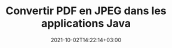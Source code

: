 ---
############################# Static ############################
layout: "autogen-gist"
date: 2021-10-02T14:22:14+03:00
draft: false
path: "fr/total/java/conversion/pdf-to-jpeg/"
other_out_formats: "DOC DOCX DOCM DOT DOTX DOTM TXT RTF HTML HTM MHTML MHT XLS XLSX XLSM XLSB XLT XLTX XLTM XLAM CSV TSV DIF SXC FODS PPT PPTX PPTM PPS PPSX PPSM POT POTX POTM ODT OTT OTP ODP ODS EMZ WMZ SVG SVGZ XPS TEX DCM WMF EMF BMP PNG GIF JPEG TIFF ICO WEBP JP2 TGA PSB PSD EPUB MD DICOM FODP JPG"
ad_headline: "Convertir PDF en JPEG | Java"
ad_description: "La solution de conversion de documents PDF vers JPEG la plus précise pour les applications Java."

############################# Head ############################
head_title: "Convertir PDF en JPEG en Java - API de conversion PDF"
head_description: "Convertissez PDF en JPEG dans les applications Java. API de conversion PDF vers JPEG rapide et précise pour Java pour convertir PDF en documents, images et plus de 100 autres formats de fichiers."

############################# Header ############################
title: "Convertir PDF en JPEG dans les applications Java"
description: "Convertissez des fichiers PDF en JPEG dans des applications Java à l'aide de fonctions de conversion de documents flexibles pour manipuler l'apparence du format de document converti. Convertissez facilement l'ensemble du document à la fois ou choisissez des pages spécifiques du fichier PDF en fonction des numéros de page ou des plages de pages sélectives et convertissez-les en une large gamme de formats de documents pris en charge tels que les documents de traitement de texte, les feuilles de calcul Excel, les présentations PowerPoint, Photoshop, eBook, internet et images."

############################# SubMenu ############################
submenu:
    enable: false

############################# Content ############################
content:
    enable: true
    block:
    - title_left: "Comment convertir PDF en JPEG en Java"
      content_left: |
          Effectuez la conversion de fichiers PDF en fichiers JPEG en Java en trois étapes simples. En utilisant l'exemple de code ci-dessous - affichez le document converti tel qu'il est ou rendez-le davantage pour l'afficher sous forme de fichier HTML sans installer de logiciel externe.

          -   Créez une nouvelle instance de la classe **Converter** et chargez le fichier PDF
          -   Définissez **ConvertOptions** pour le type de fichier JPEG
          -   Appelez la méthode **Convert** de l'instance de classe **Converter** pour la conversion en JPEG
          -   Définir les options du visualiseur HTML
          -   Créez un objet **Viewer** pour afficher le JPEG converti au format HTML
          
      title_right: "Downloads & Installation Instructions"
      content_right: |
          Vous avez besoin des espaces de noms `GroupDocs.Conversion` et `GroupDocs.Viewer` pour convertir entre plus de 100 documents et formats de fichiers image tels que PDF, Microsoft Word, Excel, PowerPoint, Project, Visio, Outlook, HTML et diagrammes. Découvrez d'autres [API Java pour les documents Office](https://products.conholdate.com/fr/total/java/) proposés par Conholdate.Total.
          
          Obtenez les fichiers d'assemblage respectifs à partir des [téléchargements](https://downloads.conholdate.com/total/java) ou récupérez l'ensemble du package à partir de [Maven](https://repository.conholdate.com/webapp/#/artifacts/browse/tree/General/repo) pour ajouter `Conholdate.Total` directement dans votre espace de travail.
          
      gisthash: "1b2b5b5a97415ef538ac358347f27174"
      gistfile: "pdf-to-word-conversion-in-java-and-html-viewer.java"

    - title_left: "Convertir des PDF en documents Word en Java"
      content_left: |
          Il devient plus facile de convertir un document PDF en un document Word dans des applications basées sur Java avec les API Conholdate.Total. Le fichier PDF se transforme parfaitement en fichier Word (DOCX) et prend en charge un ensemble supplémentaire de fonctionnalités de formatage de document pour personnaliser la mise en page du fichier de sortie en fonction de vos besoins. Vous pouvez facilement modifier le contenu tel que le texte, les tableaux, les images et les listes du document Word converti.

          -   Créez une nouvelle instance de la classe **Converter** et chargez **PDF** en tant que fichier d'entrée
          -   Instanciez **WordProcessingConvertOptions** comme option de conversion
          -   Appelez la méthode **Convert** de l'instance de classe **Converter** pour la conversion en **DOCX**
          
      title_right: "Extraction d'informations sur les documents sources"
      content_right: |
          La fonction d'extraction d'informations sur les documents permet non seulement d'obtenir les informations de base sur le fichier du document source, mais elle prend également en charge l'extraction de certaines informations précieuses spécifiques au format de fichier, telles que les dates de début et de fin du projet d'un fichier Microsoft Project, toute restriction d'impression sur un document PDF, liste des dossiers contenus dans un fichier de données Outlook, etc.

          Convertissez les formats de fichiers de documents populaires sur différents systèmes d'exploitation tels que Windows, Linux ou macOS tout en utilisant des environnements de développement tels que NetBeans, IntelliJ IDEA et Eclipse.
          
      gisthash: "1b2b5b5a97415ef538ac358347f27174"
      gistfile: "pdf-to-word-conversion.java"

    - title_left: "Convert PDF to Excel in Java"
      content_left: |
          Transformez vos PDF en feuilles de calcul Excel en quelques lignes de code Java. Le contenu d'un fichier PDF est converti en lignes et en colonnes d'une feuille de calcul Excel qui peut être modifiée facilement selon vos besoins. Un fichier PDF peut être converti dans ces formats de feuille de calcul (XLS, XLSX, XLSM, XLSB, XLTX, XLT), OpenDocument (ODS, OTS) et Apple iWork Numbers.

          -   Créez une nouvelle instance de la classe **Converter** et chargez **PDF** en tant que fichier d'entrée
          -   Instanciez **SpreadsheetConvertOptions** comme option de conversion
          -   Appelez la méthode **Convert** de l'instance de classe **Converter** pour la conversion en **XLSX**
        
      title_right: "Mise en cache des résultats des documents convertis"
      content_right: |
          Dans certains cas, la taille du document converti est plus grande et la conversion prend du temps. La bibliothèque de conversion de documents offre la fonction de mise en cache pour gérer efficacement de telles situations et accélérer le processus de conversion répétitif. Activez l'interface ICache pour qu'elle fonctionne avec l'implémentation du cache personnalisé à l'aide du point d'extension et contrôlez la conversion du cache, comme vous le souhaitez.

          Le résultat de la conversion est enregistré sur le lecteur local par défaut, mais tout type de stockage de cache peut être pris en charge en implémentant les interfaces appropriées telles qu'Amazon S3, Dropbox, Google Drive, Windows Azure, Reddis ou tout autre.
          
      gisthash: "1b2b5b5a97415ef538ac358347f27174"
      gistfile: "pdf-to-excel-conversion.java"

    - title_left: "Convertir PDF en PowerPoint en Java"
      content_left: |
          La conversion de PDF en diapositives PowerPoint (PPT, PPTX) est plus rapide avec Conholdate.Total pour les API Java. Une fois convertis, vous pouvez facilement modifier les présentations PowerPoint et les diapositives dans Microsoft PowerPoint.

          -   Créez une nouvelle instance de la classe **Converter** et chargez **PDF** en tant que fichier d'entrée
          -   Instanciez **PresentationConvertOptions** comme option de conversion
          -   Appelez la méthode **Convert** de l'instance de classe **Converter** pour la conversion en **PPTX**
          
      title_right: "Charger et convertir des documents situés à distance"
      content_right: |
          À l'aide de Conholdate.Total pour Java, les développeurs peuvent charger et convertir des documents à partir de divers emplacements distants et de ressources de stockage de documents dans le cloud telles qu'Amazon S3, Microsoft Azure Blob, FTP, un disque local, un flux ou une simple URL. Il vous suffit de spécifier la méthode pour obtenir le flux de documents situé à distance, puis de le transmettre à la classe Converter en tant que constructeur.
          
          La [bibliothèque de conversion Java PDF](https://products.groupdocs.com/conversion/java/) prend également en charge le chargement et la conversion de documents protégés par un mot de passe dans vos applications Java.
          
      gisthash: "1b2b5b5a97415ef538ac358347f27174"
      gistfile: "pdf-to-powerpoint-conversion.java"

    - title_left: "Convertir un PDF en images en Java"
      content_left: |
          Convertissez des PDF en formats d'image tels que JPG, PNG, GIF, BMP, TIFF et bien d'autres avec une qualité et une résolution d'image précises. Transformez l'intégralité du fichier PDF ou choisissez parmi certaines pages sélectionnées à convertir en images.

          -   Créez une nouvelle instance de la classe **Converter** et chargez **PDF** en tant que fichier d'entrée
          -   Déclarez le délégué **SavePageStream** pour enregistrer la page de document convertie dans le flux
          -   Spécifiez **JPG** comme format de sortie souhaité en lui transmettant l'objet **ImageConvertOptions**
          -   Appelez la méthode **Convert** de l'instance de classe **Converter** pour la conversion en **JPG**
          
      title_right: "Ajouter des filigranes de texte ou d'image aux documents"
      content_right: |
          Convertissez avec précision les documents exactement comme le fichier d'origine et appliquez des filigranes de texte ou d'image aux pages de document converties. Tamponnez intelligemment les filigranes à l'aide d'un ensemble d'options de filigrane pour gérer la police, la couleur, la largeur, la hauteur, l'angle de rotation, la transparence et placer le filigrane en arrière-plan des pages du document.
          
          La détection automatique du format du document source est une autre fonctionnalité utile pour récupérer l'extension de fichier elle-même dans certains cas où le fichier source est présenté sous la forme d'un flux d'octets. Les développeurs peuvent également obtenir une liste complète de tous les formats de conversion pris en charge lors de la conversion d'un document vers un autre format de fichier en appelant la méthode **GetPossibleConversions** de l'objet Converter.
          
      gisthash: "1b2b5b5a97415ef538ac358347f27174"
      gistfile: "pdf-to-image-conversion.java"

############################# About Formats ############################
about_formats:
    enable: false
############################# More Formats ############################
more_formats:
    enable: true
    auto: false
    other_out_formats: DOC DOCX DOCM DOT DOTX DOTM TXT RTF HTML HTM MHTML MHT XLS XLSX XLSM XLSB XLT XLTX XLTM XLAM CSV TSV DIF SXC FODS PPT PPTX PPTM PPS PPSX PPSM POT POTX POTM ODT OTT OTP ODP ODS EMZ WMZ SVG SVGZ XPS TEX DCM WMF EMF BMP PNG GIF JPEG TIFF ICO WEBP JP2 TGA PSB PSD EPUB MD DICOM FODP JPG
############################# Back to top ###############################
back_to_top:
  enable: true
---